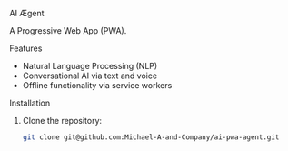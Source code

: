 AI Ægent

A Progressive Web App (PWA). 

Features

- Natural Language Processing (NLP)
- Conversational AI via text and voice
- Offline functionality via service workers

Installation

1. Clone the repository:

   ```bash
   git clone git@github.com:Michael-A-and-Company/ai-pwa-agent.git


